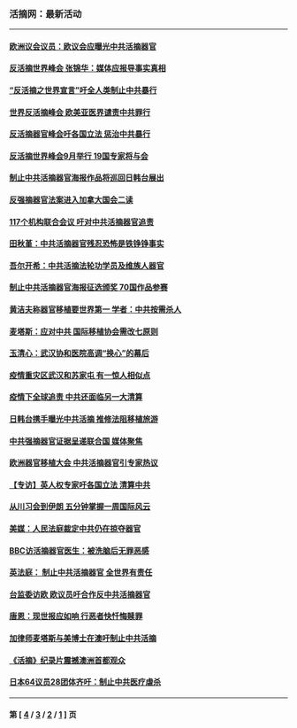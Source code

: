 ### 活摘网：最新活动
---
#### [欧洲议会议员：欧议会应曝光中共活摘器官](../../pages/nf5883/n13336571.md?10310430) 
#### [反活摘世界峰会 张锦华：媒体应报导事实真相](../../pages/nf5883/n13278502.md?10310430) 
#### [“反活摘之世界宣言”吁全人类制止中共暴行](../../pages/nf5883/n13259730.md?10310430) 
#### [世界反活摘峰会 欧美亚医界谴责中共罪行](../../pages/nf5883/n13253550.md?10310430) 
#### [反活摘器官峰会吁各国立法 惩治中共暴行](../../pages/nf5883/n13245052.md?10310430) 
#### [反活摘世界峰会9月举行 19国专家将与会](../../pages/nf5883/n13201492.md?10310430) 
#### [制止中共活摘器官海报作品将巡回日韩台展出](../../pages/nf5883/n13177791.md?10310430) 
#### [反强摘器官法案进入加拿大国会二读](../../pages/nf5883/n13033450.md?10310430) 
#### [117个机构联合会议 吁对中共活摘器官追责](../../pages/nf5883/n12775087.md?10310430) 
#### [田秋堇：中共活摘器官残忍恐怖是铁铮铮事实](../../pages/nf5883/n12702148.md?10310430) 
#### [吾尔开希：中共活摘法轮功学员及维族人器官](../../pages/nf5883/n12693197.md?10310430) 
#### [制止中共活摘器官海报征选颁奖 70国作品参赛](../../pages/nf5883/n12692050.md?10310430) 
#### [黄洁夫称器官移植要世界第一 学者：中共按需杀人](../../pages/nf5883/n12572329.md?10310430) 
#### [麦塔斯：应对中共 国际移植协会需改七原则](../../pages/nf5883/n12514711.md?10310430) 
#### [玉清心：武汉协和医院高调“换心”的幕后](../../pages/nf5883/n12298730.md?10310430) 
#### [疫情重灾区武汉和苏家屯 有一惊人相似点](../../pages/nf5883/n12150824.md?10310430) 
#### [疫情下全球追责 中共还面临另一大清算](../../pages/nf5883/n12070397.md?10310430) 
#### [日韩台携手曝光中共活摘 推修法阻移植旅游](../../pages/nf5883/n11712046.md?10310430) 
#### [中共强摘器官证据呈递联合国 媒体聚焦](../../pages/nf5883/n11546426.md?10310430) 
#### [欧洲器官移植大会 中共活摘器官引专家热议](../../pages/nf5883/n11539095.md?10310430) 
#### [【专访】英人权专家吁各国立法 清算中共](../../pages/nf5883/n11367315.md?10310430) 
#### [从川习会到伊朗 五分钟掌握一周国际风云](../../pages/nf5883/n11338520.md?10310430) 
#### [美媒：人民法庭裁定中共仍在掠夺器官](../../pages/nf5883/n11334897.md?10310430) 
#### [BBC访活摘器官医生：被洗脑后无罪恶感](../../pages/nf5883/n11335935.md?10310430) 
#### [英法庭： 制止中共活摘器官 全世界有责任](../../pages/nf5883/n11330691.md?10310430) 
#### [台监委访欧 欧议员吁合作反中共活摘器官](../../pages/nf5883/n11109190.md?10310430) 
#### [唐恩：现世报应如响 行恶者快忏悔赎罪](../../pages/nf5883/n11104016.md?10310430) 
#### [加律师麦塔斯与美博士在澳吁制止中共活摘](../../pages/nf5883/n10724764.md?10310430) 
#### [《活摘》纪录片震撼澳洲首都观众](../../pages/nf5883/n10722747.md?10310430) 
#### [日本64议员28团体齐吁：制止中共医疗虐杀](../../pages/nf5883/n10587757.md?10310430) 

---
#### 第 [ [4](./4.md?10310430) / [3](./3.md?10310430) / [2](./2.md?10310430) / [1](./1.md?10310430) ] 页
